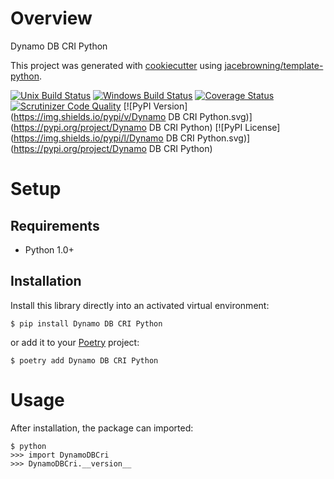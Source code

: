 # Overview

Dynamo DB CRI Python

This project was generated with [cookiecutter](https://github.com/audreyr/cookiecutter) using [jacebrowning/template-python](https://github.com/jacebrowning/template-python).

[![Unix Build Status](https://img.shields.io/travis/agusnavce/dynamodb-cri-python/master.svg?label=unix)](https://travis-ci.org/agusnavce/dynamodb-cri-python)
[![Windows Build Status](https://img.shields.io/appveyor/ci/agusnavce/dynamodb-cri-python/master.svg?label=window)](https://ci.appveyor.com/project/agusnavce/dynamodb-cri-python)
[![Coverage Status](https://img.shields.io/coveralls/agusnavce/dynamodb-cri-python/master.svg)](https://coveralls.io/r/agusnavce/dynamodb-cri-python)
[![Scrutinizer Code Quality](https://img.shields.io/scrutinizer/g/agusnavce/dynamodb-cri-python.svg)](https://scrutinizer-ci.com/g/agusnavce/dynamodb-cri-python/?branch=master)
[![PyPI Version](https://img.shields.io/pypi/v/Dynamo DB CRI Python.svg)](https://pypi.org/project/Dynamo DB CRI Python)
[![PyPI License](https://img.shields.io/pypi/l/Dynamo DB CRI Python.svg)](https://pypi.org/project/Dynamo DB CRI Python)

# Setup

## Requirements

* Python 1.0+

## Installation

Install this library directly into an activated virtual environment:

```text
$ pip install Dynamo DB CRI Python
```

or add it to your [Poetry](https://poetry.eustace.io/) project:

```text
$ poetry add Dynamo DB CRI Python
```

# Usage

After installation, the package can imported:

```text
$ python
>>> import DynamoDBCri
>>> DynamoDBCri.__version__
```
